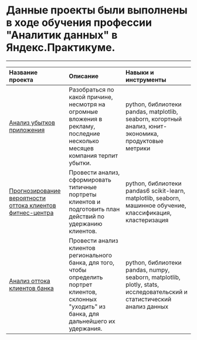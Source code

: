 # Данные проекты были выполнены в ходе обучения профессии "Аналитик данных" в Яндекс.Практикуме.
_______

| Название проекта | Описание | Навыки и инструменты|
| :-------------------- | :--------------------- |:---------------------------|
| [Анализ убытков приложения](https://github.com/danetzkaya/Projects.Yandex.Practicum/tree/main/App) | Разобраться по какой причине, несмотря на огромные вложения в рекламу, последние несколько месяцев компания терпит убытки.| python, библиотеки pandas, matplotlib, seaborn, когортный анализ, юнит-экономика, продуктовые метрики |
| [Прогнозирование вероятности оттока клиентов фитнес-центра](https://github.com/danetzkaya/Projects.Yandex.Practicum/tree/main/Fitness_%D1%81entre)| Провести анализ, сформировать типичные портреты клиентов и подготовить план действий по удержанию клиентов.| python, библиотеки pandas6 scikit-learn, matplotlib, seaborn, машинное обучение, классификация, кластеризация |
| [Анализ оттока клиентов банка](https://github.com/danetzkaya/Projects.Yandex.Practicum/tree/main/Bank) | Провести анализ клиентов регионального банка, для того, чтобы определить портрет клиентов, склонных "уходить" из банка, для дальнейшего их удержания.| python, библиотеки pandas, numpy, seaborn, matplotlib, plotly, stats, исследовательский и статистический анализ данных|